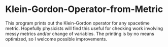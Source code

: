 # Klein-Gordon-Operator-from-Metric
This program prints out the Klein-Gordon operator for any spacetime metric. Hopefully physicists will find this useful for checking work involving messy metrics and/or change of variables. The printing is by no means optimized, so I welcome possible improvements.
